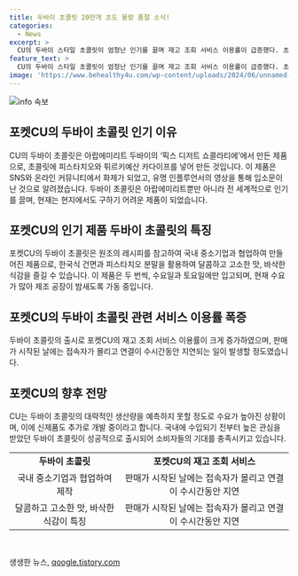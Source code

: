 ```yaml
---
title: 두바이 초콜릿 20만개 초도 물량 품절 소식!
categories:
  - News
excerpt: >
  CU의 두바이 스타일 초콜릿이 엄청난 인기를 끌며 재고 조회 서비스 이용률이 급증했다. 초콜릿은 SNS와 커뮤니티에서도 화제를 모으며 출시 첫날부터 20만 개가 날라갔고, 판매 시작일에는 긴 줄이 서기도 했다. 두바이 초콜릿은 아랍에미리트에서 유명한 업체의 제품으로, 현재는 국내 중소기업과 협업하여 제작되고 있다. 수요가 생산을 따라가지 못할 정도로 폭발적이어서 생산량을 늘리고 새로운 신제품을 추가로 개발 중이다. BGF리테일 스낵식품팀 MD는 두바이 초콜릿을 통해 소비자들의 기대를 충족시키고, 빠른 트렌드에 부응할 것을 강조했다.
feature_text: >
  CU의 두바이 스타일 초콜릿이 엄청난 인기를 끌며 재고 조회 서비스 이용률이 급증했다. 초콜릿은 SNS와 커뮤니티에서도 화제를 모으며 출시 첫날부터 20만 개가 날라갔고, 판매 시작일에는 긴 줄이 서기도 했다. 두바이 초콜릿은 아랍에미리트에서 유명한 업체의 제품으로, 현재는 국내 중소기업과 협업하여 제작되고 있다. 수요가 생산을 따라가지 못할 정도로 폭발적이어서 생산량을 늘리고 새로운 신제품을 추가로 개발 중이다. BGF리테일 스낵식품팀 MD는 두바이 초콜릿을 통해 소비자들의 기대를 충족시키고, 빠른 트렌드에 부응할 것을 강조했다.
image: 'https://www.behealthy4u.com/wp-content/uploads/2024/06/unnamed-file.png'
---
```


<p><img src="https://www.behealthy4u.com/wp-content/uploads/2024/06/unnamed-file.png" alt="info 속보" /></p>

<h2 data-ke-size="size26">포켓CU의 두바이 초콜릿 인기 이유</h2>

<p data-ke-size="size16">CU의 두바이 초콜릿은 아랍에미리트 두바이의 ‘픽스 디저트 쇼콜라티에’에서 만든 제품으로, 초콜릿에 피스타치오와 튀르키예산 카다이프를 넣어 만든 것입니다. 이 제품은 SNS와 온라인 커뮤니티에서 화제가 되었고, 유명 인플루언서의 영상을 통해 입소문이 난 것으로 알려졌습니다. 두바이 초콜릿은 아랍에미리트뿐만 아니라 전 세계적으로 인기를 끌며, 현재는 현지에서도 구하기 어려운 제품이 되었습니다.</p>

<h2 data-ke-size="size26">포켓CU의 인기 제품 두바이 초콜릿의 특징</h2>

<p data-ke-size="size16">포켓CU의 두바이 초콜릿은 원조의 레시피를 참고하여 국내 중소기업과 협업하여 만들어진 제품으로, 한국식 건면과 피스타치오 분말을 활용하여 달콤하고 고소한 맛, 바삭한 식감을 즐길 수 있습니다. 이 제품은 두 번씩, 수요일과 토요일에만 입고되며, 현재 수요가 많아 제조 공장이 밤새도록 가동 중입니다.</p>

<h2 data-ke-size="size26">포켓CU의 두바이 초콜릿 관련 서비스 이용률 폭증</h2>

<p data-ke-size="size16">두바이 초콜릿의 출시로 포켓CU의 재고 조회 서비스 이용률이 크게 증가하였으며, 판매가 시작된 날에는 접속자가 몰리고 연결이 수시간동안 지연되는 일이 발생할 정도였습니다.</p>

<h2 data-ke-size="size26">포켓CU의 향후 전망</h2>

<p data-ke-size="size16">CU는 두바이 초콜릿의 대략적인 생산량을 예측하지 못할 정도로 수요가 높아진 상황이며, 이에 신제품도 추가로 개발 중이라고 합니다. 국내에 수입되기 전부터 높은 관심을 받았던 두바이 초콜릿이 성공적으로 출시되어 소비자들의 기대를 충족시키고 있습니다.</p>

<table>
    <tr>
        <td style="text-align: center; height: 17px;"><b>두바이 초콜릿</b></td>
        <td style="text-align: center; height: 17px;"><b>포켓CU의 재고 조회 서비스</b></td>
    </tr>
    <tr>
        <td style="text-align: center; height: 17px;">국내 중소기업과 협업하여 제작</td>
        <td style="text-align: center; height: 17px;">판매가 시작된 날에는 접속자가 몰리고 연결이 수시간동안 지연</td>
    </tr>
    <tr>
        <td style="text-align: center; height: 17px;">달콤하고 고소한 맛, 바삭한 식감이 특징</td>
        <td style="text-align: center; height: 17px;">판매가 시작된 날에는 접속자가 몰리고 연결이 수시간동안 지연</td>
    </tr>
</table>

<p data-ke-size="size16">&nbsp;</p>
생생한 뉴스, <a href="https://qoogle.tistory.com" rel="dofollow">qoogle.tistory.com</a>


